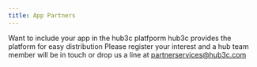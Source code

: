 ```yaml
---
title: App Partners
---
```


Want to include your app in the hub3c platfporm hub3c provides the platform for easy distribution Please register your interest and a hub team member will be in touch or drop us a line at partnerservices@hub3c.com
